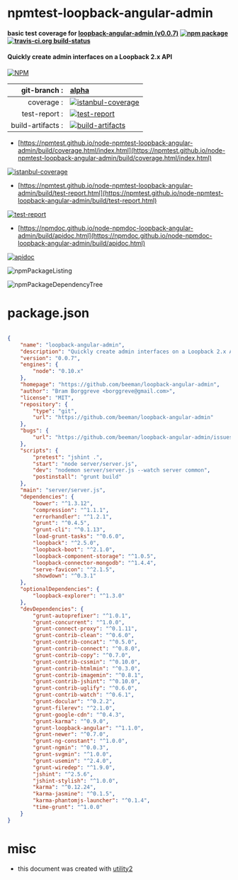 # npmtest-loopback-angular-admin

#### basic test coverage for  [loopback-angular-admin (v0.0.7)](https://github.com/beeman/loopback-angular-admin)  [![npm package](https://img.shields.io/npm/v/npmtest-loopback-angular-admin.svg?style=flat-square)](https://www.npmjs.org/package/npmtest-loopback-angular-admin) [![travis-ci.org build-status](https://api.travis-ci.org/npmtest/node-npmtest-loopback-angular-admin.svg)](https://travis-ci.org/npmtest/node-npmtest-loopback-angular-admin)

#### Quickly create admin interfaces on a Loopback 2.x API

[![NPM](https://nodei.co/npm/loopback-angular-admin.png?downloads=true&downloadRank=true&stars=true)](https://www.npmjs.com/package/loopback-angular-admin)

| git-branch : | [alpha](https://github.com/npmtest/node-npmtest-loopback-angular-admin/tree/alpha)|
|--:|:--|
| coverage : | [![istanbul-coverage](https://npmtest.github.io/node-npmtest-loopback-angular-admin/build/coverage.badge.svg)](https://npmtest.github.io/node-npmtest-loopback-angular-admin/build/coverage.html/index.html)|
| test-report : | [![test-report](https://npmtest.github.io/node-npmtest-loopback-angular-admin/build/test-report.badge.svg)](https://npmtest.github.io/node-npmtest-loopback-angular-admin/build/test-report.html)|
| build-artifacts : | [![build-artifacts](https://npmtest.github.io/node-npmtest-loopback-angular-admin/glyphicons_144_folder_open.png)](https://github.com/npmtest/node-npmtest-loopback-angular-admin/tree/gh-pages/build)|

- [https://npmtest.github.io/node-npmtest-loopback-angular-admin/build/coverage.html/index.html](https://npmtest.github.io/node-npmtest-loopback-angular-admin/build/coverage.html/index.html)

[![istanbul-coverage](https://npmtest.github.io/node-npmtest-loopback-angular-admin/build/screenCapture.buildCi.browser.%252Ftmp%252Fbuild%252Fcoverage.lib.html.png)](https://npmtest.github.io/node-npmtest-loopback-angular-admin/build/coverage.html/index.html)

- [https://npmtest.github.io/node-npmtest-loopback-angular-admin/build/test-report.html](https://npmtest.github.io/node-npmtest-loopback-angular-admin/build/test-report.html)

[![test-report](https://npmtest.github.io/node-npmtest-loopback-angular-admin/build/screenCapture.buildCi.browser.%252Ftmp%252Fbuild%252Ftest-report.html.png)](https://npmtest.github.io/node-npmtest-loopback-angular-admin/build/test-report.html)

- [https://npmdoc.github.io/node-npmdoc-loopback-angular-admin/build/apidoc.html](https://npmdoc.github.io/node-npmdoc-loopback-angular-admin/build/apidoc.html)

[![apidoc](https://npmdoc.github.io/node-npmdoc-loopback-angular-admin/build/screenCapture.buildCi.browser.%252Ftmp%252Fbuild%252Fapidoc.html.png)](https://npmdoc.github.io/node-npmdoc-loopback-angular-admin/build/apidoc.html)

![npmPackageListing](https://npmtest.github.io/node-npmtest-loopback-angular-admin/build/screenCapture.npmPackageListing.svg)

![npmPackageDependencyTree](https://npmtest.github.io/node-npmtest-loopback-angular-admin/build/screenCapture.npmPackageDependencyTree.svg)



# package.json

```json

{
    "name": "loopback-angular-admin",
    "description": "Quickly create admin interfaces on a Loopback 2.x API",
    "version": "0.0.7",
    "engines": {
        "node": "0.10.x"
    },
    "homepage": "https://github.com/beeman/loopback-angular-admin",
    "author": "Bram Borggreve <borggreve@gmail.com>",
    "license": "MIT",
    "repository": {
        "type": "git",
        "url": "https://github.com/beeman/loopback-angular-admin"
    },
    "bugs": {
        "url": "https://github.com/beeman/loopback-angular-admin/issues"
    },
    "scripts": {
        "pretest": "jshint .",
        "start": "node server/server.js",
        "dev": "nodemon server/server.js --watch server common",
        "postinstall": "grunt build"
    },
    "main": "server/server.js",
    "dependencies": {
        "bower": "^1.3.12",
        "compression": "^1.1.1",
        "errorhandler": "^1.2.1",
        "grunt": "^0.4.5",
        "grunt-cli": "^0.1.13",
        "load-grunt-tasks": "^0.6.0",
        "loopback": "^2.5.0",
        "loopback-boot": "^2.1.0",
        "loopback-component-storage": "^1.0.5",
        "loopback-connector-mongodb": "^1.4.4",
        "serve-favicon": "^2.1.5",
        "showdown": "^0.3.1"
    },
    "optionalDependencies": {
        "loopback-explorer": "^1.3.0"
    },
    "devDependencies": {
        "grunt-autoprefixer": "^1.0.1",
        "grunt-concurrent": "^1.0.0",
        "grunt-connect-proxy": "^0.1.11",
        "grunt-contrib-clean": "^0.6.0",
        "grunt-contrib-concat": "^0.5.0",
        "grunt-contrib-connect": "^0.8.0",
        "grunt-contrib-copy": "^0.7.0",
        "grunt-contrib-cssmin": "^0.10.0",
        "grunt-contrib-htmlmin": "^0.3.0",
        "grunt-contrib-imagemin": "^0.8.1",
        "grunt-contrib-jshint": "^0.10.0",
        "grunt-contrib-uglify": "^0.6.0",
        "grunt-contrib-watch": "^0.6.1",
        "grunt-docular": "^0.2.2",
        "grunt-filerev": "^2.1.0",
        "grunt-google-cdn": "^0.4.3",
        "grunt-karma": "^0.9.0",
        "grunt-loopback-angular": "^1.1.0",
        "grunt-newer": "^0.7.0",
        "grunt-ng-constant": "^1.0.0",
        "grunt-ngmin": "^0.0.3",
        "grunt-svgmin": "^1.0.0",
        "grunt-usemin": "^2.4.0",
        "grunt-wiredep": "^1.9.0",
        "jshint": "^2.5.6",
        "jshint-stylish": "^1.0.0",
        "karma": "^0.12.24",
        "karma-jasmine": "^0.1.5",
        "karma-phantomjs-launcher": "^0.1.4",
        "time-grunt": "^1.0.0"
    }
}
```



# misc
- this document was created with [utility2](https://github.com/kaizhu256/node-utility2)
